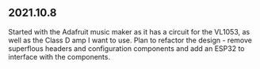 ## 2021.10.8
Started with the Adafruit music maker as it has a circuit for the VL1053, as well as the Class D amp I want to use. Plan to refactor the design - remove superflous headers and configuration components and add an ESP32 to interface with the components.